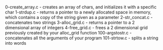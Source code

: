 0-create_array.c -  creates an array of chars, and initializes it with a specific char
1-strdup.c -  returns a pointer to a newly allocated space in memory, which contains a copy of the string given as a parameter
2-str_concat.c - concatenates two strings
3-alloc_grid.c - returns a pointer to a 2 dimensional array of integers
4-free_grid.c -  frees a 2 dimensional grid previously created by your alloc_grid function
100-argstostr.c - concatenates all the arguments of your program
101-strtow.c - splits a string into words
